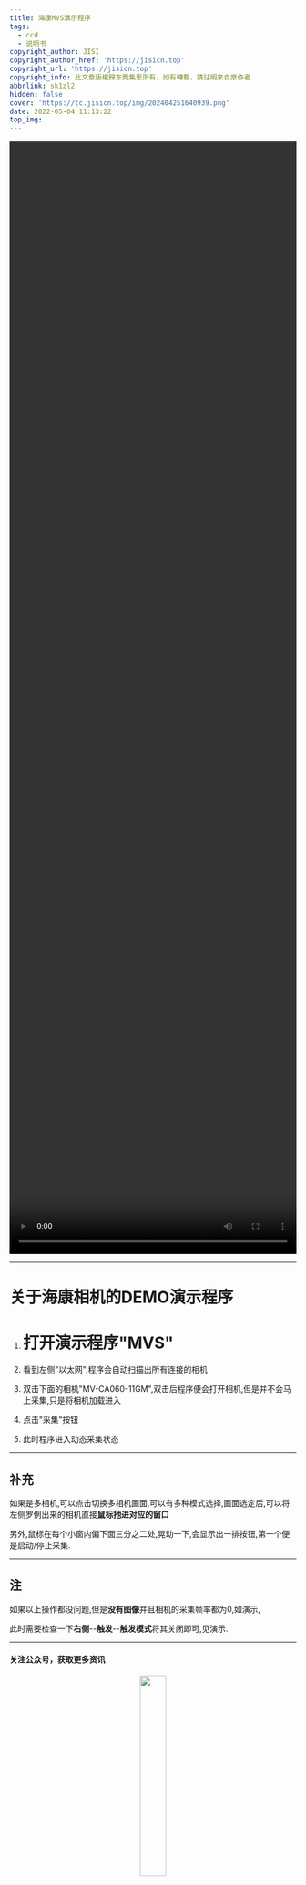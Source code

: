 ```yaml
---
title: 海康MVS演示程序
tags:
  - ccd
  - 说明书
copyright_author: JISI
copyright_author_href: 'https://jisicn.top'
copyright_url: 'https://jisicn.top'
copyright_info: 此文章版權歸东莞集思所有，如有轉載，請註明來自原作者
abbrlink: sk1zl2
hidden: false
cover: 'https://tc.jisicn.top/img/202404251640939.png'
date: 2022-05-04 11:13:22
top_img:
---
```


<center>
<video width=100% height=50% controls poster="  " autoplay="autoplay" >
  <source 
	   src="https://files.yuchi.eu.org:16443/tools/blog/%E5%BD%95%E5%88%B6/JS%202022-05-04%20MVS%E6%BC%94%E7%A4%BA.mp4" >
</video></center>


---
# 关于海康相机的DEMO演示程序

1.  # 打开演示程序"MVS"
    
2.  看到左侧"以太网",程序会自动扫描出所有连接的相机
3.  双击下面的相机"MV-CA060-11GM",双击后程序便会打开相机,但是并不会马上采集,只是将相机加载进入
4.  点击"采集"按钮
5.  此时程序进入动态采集状态

---

## 补充

如果是多相机,可以点击切换多相机画面,可以有多种模式选择,画面选定后,可以将左侧罗例出来的相机直接**鼠标扡进对应的窗口**

另外,鼠标在每个小窗内偏下面三分之二处,晃动一下,会显示出一排按钮,第一个便是启动/停止采集.

---

## 注

如果以上操作都没问题,但是**没有图像**并且相机的采集帧率都为0,如演示,

此时需要检查一下**右侧**--**触发**--**触发模式**将其关闭即可,见演示.

---


  #### 关注公众号，获取更多资讯

<div align="center">
    <img src="https://tc.jisicn.top/img/202404251607047.png" width="30%" height="30%"></img>
</div>



<div align='center' ><font size='50'>End Thanks!</font></div>
